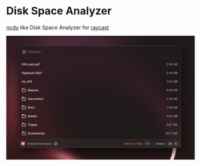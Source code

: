 # Disk Space Analyzer

[ncdu](https://dev.yorhel.nl/ncdu) like Disk Space Analyzer for [raycast](https://www.raycast.com)

![screenshot](screenshot.png)
